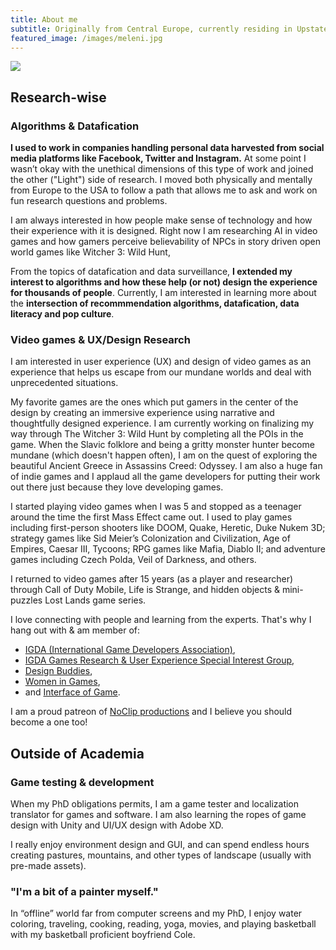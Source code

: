 ```yaml
---
title: About me
subtitle: Originally from Central Europe, currently residing in Upstate New York. I am an iSchool PhD student in an interdisciplinary field of information science & technology, studying AI in video games.
featured_image: /images/meleni.jpg
---
```


![](/images/meleni.jpg)

## Research-wise

### Algorithms & Datafication

**I used to work in companies handling personal data harvested from social media platforms like Facebook, Twitter and Instagram.** At some point I wasn’t okay with the unethical dimensions of this type of work and joined the other ("Light") side of research. I moved both physically and mentally from Europe to the USA to follow a path that allows me to ask and work on fun research questions and problems.

I am always interested in how people make sense of technology and how their experience with it is designed. Right now I am researching AI in video games and how gamers perceive believability of NPCs in story driven open world games like Witcher 3: Wild Hunt,

From the topics of datafication and data surveillance, **I extended my interest to algorithms and how these help (or not) design the experience for thousands of people**. Currently, I am interested in learning more about the **intersection of recommmendation algorithms, datafication, data literacy and pop culture**.



### Video games & UX/Design Research

I am interested in user experience (UX) and design of video games as an experience that helps us escape from our mundane worlds and deal with unprecedented situations.

My favorite games are the ones which put gamers in the center of the design by creating an immersive experience using narrative and thoughtfully designed experience. I am currently working on finalizing my way through The Witcher 3: Wild Hunt by completing all the POIs in the game. When the Slavic folklore and being a gritty monster hunter become mundane (which doesn't happen often), I am on the quest of exploring the beautiful Ancient Greece in Assassins Creed: Odyssey. I am also a huge fan of indie games and I applaud all the game developers for putting their work out there just because they love developing games.

I started playing video games when I was 5 and stopped as a teenager around the time the first Mass Effect came out. I used to play games including first-person shooters like DOOM, Quake, Heretic, Duke Nukem 3D; strategy games like Sid Meier’s Colonization and Civilization, Age of Empires, Caesar III, Tycoons; RPG games like Mafia, Diablo II; and adventure games including Czech Polda, Veil of Darkness, and others.

I returned to video games after 15 years (as a player and researcher) through Call of Duty Mobile, Life is Strange, and hidden objects & mini-puzzles Lost Lands game series.

I love connecting with people and learning from the experts. That's why I hang out with & am member of:
- <a href="https://igda.org/">IGDA (International Game Developers Association)</a>,
- <a href="https://grux.org/">IGDA Games Research & User Experience Special Interest Group</a>,
- <a href="https://www.designbuddies.community/">Design Buddies</a>,
- <a href="https://www.womeningames.org/">Women in Games</a>,
- and <a href="https://interfaceingame.com/">Interface of Game</a>.

I am a proud patreon of <a href="https://www.patreon.com/noclip">NoClip productions</a> and I believe you should become a one too!

## Outside of Academia

### Game testing & development

When my PhD obligations permits, I am a game tester and localization translator for games and software. I am also learning the ropes of game design with Unity and UI/UX design with Adobe XD.

I really enjoy environment design and GUI, and can spend endless hours creating pastures, mountains, and other types of landscape (usually with pre-made assets).

### "I'm a bit of a painter myself."
In “offline” world far from computer screens and my PhD, I enjoy water coloring, traveling, cooking, reading, yoga, movies, and playing basketball with my basketball proficient boyfriend Cole.
